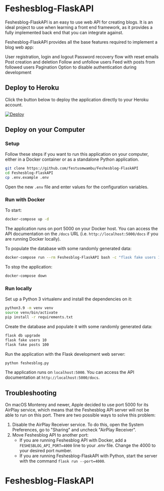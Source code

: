 # Feshesblog-FlaskAPI

Feshesblog-FlaskAPI is an easy to use web API for creating blogs. It is an ideal project to use when learning a front end framework, as it provides a fully implemented back end that you can integrate against.

Feshesblog-FlaskAPI provides all the base features required to implement a blog web app:

User registration, login and logout
Password recovery flow with reset emails
Post creation and deletion
Follow and unfollow users
Feed with posts from followed users
Pagination
Option to disable authentication during development

## Deploy to Heroku

Click the button below to deploy the application directly to your Heroku
account.

[![Deploy](https://www.herokucdn.com/deploy/button.svg)](https://heroku.com/deploy?template=https://github.com/festusmwambu/feshesblog-api/tree/heroku)

## Deploy on your Computer

### Setup

Follow these steps if you want to run this application on your computer, either
in a Docker container or as a standalone Python application.

```bash
git clone https://github.com/festusmwambu/Feshesblog-FlaskAPI
cd Feshesblog-FlaskAPI
cp .env.example .env
```

Open the new `.env` file and enter values for the configuration variables.

### Run with Docker

To start:

```bash
docker-compose up -d
```

The application runs on port 5000 on your Docker host. You can access the API
documentation on the `/docs` URL (i.e. `http://localhost:5000/docs` if you are
running Docker locally).

To populate the database with some randomly generated data:

```bash
docker-compose run --rm Feshesblog-FlaskAPI bash -c "flask fake users 10 && flask fake posts 100"
```

To stop the application:

```bash
docker-compose down
```

### Run locally

Set up a Python 3 virtualenv and install the dependencies on it:

```bash
python3.9 -m venv venv
source venv/bin/activate
pip install -r requirements.txt
```

Create the database and populate it with some randomly generated data:

```bash
flask db upgrade
flask fake users 10
flask fake posts 100
```

Run the application with the Flask development web server:

```bash
python feshesblog.py
```

The application runs on `localhost:5000`. You can access the API documentation
at `http://localhost:5000/docs`.

## Troubleshooting

On macOS Monterey and newer, Apple decided to use port 5000 for its AirPlay
service, which means that the Feshesblog API server will not be able to run on
this port. There are two possible ways to solve this problem:

1. Disable the AirPlay Receiver service. To do this, open the System
Preferences, go to "Sharing" and uncheck "AirPlay Receiver".
2. Move Feshesblog API to another port:
    - If you are running Feshesblog API with Docker, add a
    `FESHESBLOG_API_PORT=4000` line to your *.env* file. Change the 4000 to your
    desired port number.
    - If you are running Feshesblog-FlaskAPI with Python, start the server with the
    command `flask run --port=4000`.
# Feshesblog-FlaskAPI
